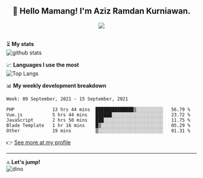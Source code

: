 <h2 align="center">👋 Hello Mamang! I'm Aziz Ramdan Kurniawan.</h2>  
<p align="center">
  <img src="https://komarev.com/ghpvc/?username=azizramdan"> <br><br>
</p>
    
⏳ **My stats**  
![github stats](https://github-readme-stats.vercel.app/api?username=azizramdan&show_icons=true&count_private=true&title_color=000&hide_border=true&hide_title=true)  

📈 **Languages I use the most**  
![Top Langs](https://github-readme-stats.vercel.app/api/top-langs/?username=azizramdan&layout=compact&langs_count=6&hide=tsql&hide_border=true&hide_title=true&exclude_repo=Futsal-Go,Futsal-Go-Admin,Sistem-Informasi-Sensus-Harian-Rawat-Inap)  

📊 **My weekly development breakdown**
<!--START_SECTION:waka-->
```text
Week: 09 September, 2021 - 15 September, 2021

PHP              13 hrs 44 mins  ██████████████▒░░░░░░░░░░   56.79 % 
Vue.js           5 hrs 44 mins   ██████░░░░░░░░░░░░░░░░░░░   23.72 % 
JavaScript       2 hrs 50 mins   ███░░░░░░░░░░░░░░░░░░░░░░   11.75 % 
Blade Template   1 hr 16 mins    █▒░░░░░░░░░░░░░░░░░░░░░░░   05.29 % 
Other            19 mins         ▒░░░░░░░░░░░░░░░░░░░░░░░░   01.31 % 
```
<!--END_SECTION:waka-->
👉 [See more at my profile](https://wakatime.com/@azizramdan)
***
🔝 **Let's jump!**  
![dino](https://raw.githubusercontent.com/azizramdan/azizramdan/master/dino.gif)  

